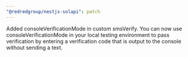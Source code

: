 ```yaml
---
"@redredgroup/nestjs-solapi": patch
---
```


Added consoleVerificationMode in custom smsVerify. You can now use consoleVerificationMode in your local testing environment to pass verification by entering a verification code that is output to the console without sending a text.
